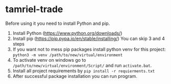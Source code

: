 # tamriel-trade

Before using it you need to install Python and pip.
1. Install Python (https://www.python.org/downloads/)
2. Install pip (https://pip.pypa.io/en/stable/installing/)
You can skip 3 and 4 steps
3. If you want not to mess pip packages install python venv for this project: `python3 -m venv /path/to/new/virtual/environment` 
4. To activate venv on windows go to `/path/to/new/virtual/environment/Script/` and run `activate.bat`.
5. Install all project requirements by `pip install -r requierments.txt`
6. After successful package installation you can run program.
